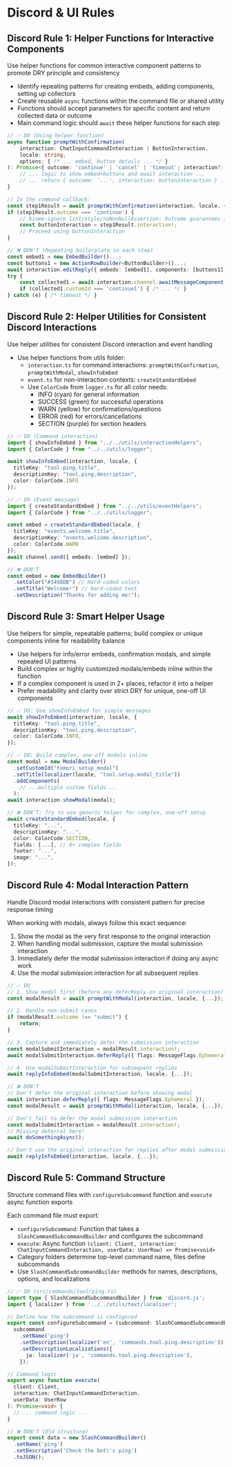 # Discord & UI Rules

## Discord Rule 1: Helper Functions for Interactive Components
Use helper functions for common interactive component patterns to promote DRY principle and consistency

- Identify repeating patterns for creating embeds, adding components, setting up collectors
- Create reusable `async` functions within the command file or shared utility
- Functions should accept parameters for specific content and return collected data or outcome
- Main command logic should `await` these helper functions for each step

```ts
// ✅ DO (Using helper function)
async function promptWithConfirmation(
    interaction: ChatInputCommandInteraction | ButtonInteraction,
    locale: string,
    options: { /* ... embed, button details ... */ }
): Promise<{ outcome: 'continue' | 'cancel' | 'timeout'; interaction?: ButtonInteraction }> {
    // ... logic to show embed+buttons and await interaction ...
    // ... return { outcome: '...', interaction: buttonInteraction } ...
}

// In the command callback:
const step1Result = await promptWithConfirmation(interaction, locale, { /* ... */ });
if (step1Result.outcome === 'continue') {
    // biome-ignore lint/style/noNonNullAssertion: Outcome guarantees interaction is present
    const buttonInteraction = step1Result.interaction!;
    // Proceed using buttonInteraction
}

// ❌ DON'T (Repeating boilerplate in each step)
const embed1 = new EmbedBuilder()...;
const buttons1 = new ActionRowBuilder<ButtonBuilder>()...;
await interaction.editReply({ embeds: [embed1], components: [buttons1] });
try {
    const collected1 = await interaction.channel.awaitMessageComponent({ filter, time });
    if (collected1.customId === 'continue1') { /* ... */ }
} catch (e) { /* timeout */ }
```

## Discord Rule 2: Helper Utilities for Consistent Discord Interactions
Use helper utilities for consistent Discord interaction and event handling

- Use helper functions from utils folder:
  - `interaction.ts` for command interactions: `promptWithConfirmation`, `promptWithModal`, `showInfoEmbed`
  - `event.ts` for non-interaction contexts: `createStandardEmbed`
  - Use `ColorCode` from `logger.ts` for all color needs:
    - INFO (cyan) for general information
    - SUCCESS (green) for successful operations  
    - WARN (yellow) for confirmations/questions
    - ERROR (red) for errors/cancellations
    - SECTION (purple) for section headers

```ts
// ✅ DO (Command interaction)
import { showInfoEmbed } from "../../utils/interactionHelpers";
import { ColorCode } from "../../utils/logger";

await showInfoEmbed(interaction, locale, {
  titleKey: "tool.ping.title",
  descriptionKey: "tool.ping.description",
  color: ColorCode.INFO
});

// ✅ DO (Event message)
import { createStandardEmbed } from "../../utils/eventHelpers";
import { ColorCode } from "../../utils/logger";

const embed = createStandardEmbed(locale, {
  titleKey: "events.welcome.title",
  descriptionKey: "events.welcome.description",
  color: ColorCode.WARN
});
await channel.send({ embeds: [embed] });

// ❌ DON'T
const embed = new EmbedBuilder()
  .setColor("#3498DB") // Hard-coded colors
  .setTitle("Welcome!") // Hard-coded text
  .setDescription("Thanks for adding me!");
```

## Discord Rule 3: Smart Helper Usage
Use helpers for simple, repeatable patterns; build complex or unique components inline for readability balance

- Use helpers for info/error embeds, confirmation modals, and simple repeated UI patterns
- Build complex or highly customized modals/embeds inline within the function
- If a complex component is used in 2+ places, refactor it into a helper
- Prefer readability and clarity over strict DRY for unique, one-off UI components

```ts
// ✅ DO: Use showInfoEmbed for simple messages
await showInfoEmbed(interaction, locale, {
  titleKey: "tool.ping.title",
  descriptionKey: "tool.ping.description",
  color: ColorCode.INFO,
});

// ✅ DO: Build complex, one-off modals inline
const modal = new ModalBuilder()
  .setCustomId("tomori_setup_modal")
  .setTitle(localizer(locale, "tool.setup.modal_title"))
  .addComponents(
    // ...multiple custom fields...
  );
await interaction.showModal(modal);

// ❌ DON'T: Try to use generic helper for complex, one-off setup
await createStandardEmbed(locale, {
  titleKey: "...",
  descriptionKey: "...",
  color: ColorCode.SECTION,
  fields: [...], // 8+ complex fields
  footer: "...",
  image: "...",
});
```

## Discord Rule 4: Modal Interaction Pattern
Handle Discord modal interactions with consistent pattern for precise response timing

When working with modals, always follow this exact sequence:
1. Show the modal as the very first response to the original interaction
2. When handling modal submission, capture the modal submission interaction  
3. Immediately defer the modal submission interaction if doing any async work
4. Use the modal submission interaction for all subsequent replies

```ts
// ✅ DO
// 1. Show modal first (before any deferReply on original interaction)
const modalResult = await promptWithModal(interaction, locale, {...});

// 2. Handle non-submit cases
if (modalResult.outcome !== "submit") {
    return;
}

// 3. Capture and immediately defer the submission interaction
const modalSubmitInteraction = modalResult.interaction!;
await modalSubmitInteraction.deferReply({ flags: MessageFlags.Ephemeral });

// 4. Use modalSubmitInteraction for subsequent replies
await replyInfoEmbed(modalSubmitInteraction, locale, {...});

// ❌ DON'T
// Don't defer the original interaction before showing modal
await interaction.deferReply({ flags: MessageFlags.Ephemeral });
const modalResult = await promptWithModal(interaction, locale, {...});

// Don't fail to defer the modal submission interaction
const modalSubmitInteraction = modalResult.interaction!;
// Missing deferral here!
await doSomethingAsync();

// Don't use the original interaction for replies after modal submission
await replyInfoEmbed(interaction, locale, {...});
```

## Discord Rule 5: Command Structure
Structure command files with `configureSubcommand` function and `execute` async function exports

Each command file must export:
- `configureSubcommand`: Function that takes a `SlashCommandSubcommandBuilder` and configures the subcommand
- `execute`: Async function `(client: Client, interaction: ChatInputCommandInteraction, userData: UserRow) => Promise<void>`
- Category folders determine top-level command name, files define subcommands
- Use `SlashCommandSubcommandBuilder` methods for names, descriptions, options, and localizations

```ts
// ✅ DO (src/commands/tool/ping.ts)
import type { SlashCommandSubcommandBuilder } from 'discord.js';
import { localizer } from '../../utils/text/localizer';

// Define how the subcommand is configured
export const configureSubcommand = (subcommand: SlashCommandSubcommandBuilder) => 
  subcommand
    .setName('ping')
    .setDescription(localizer('en', 'commands.tool.ping.description'))
    .setDescriptionLocalizations({
      ja: localizer('ja', 'commands.tool.ping.description'),
    });

// Command logic
export async function execute(
  client: Client,
  interaction: ChatInputCommandInteraction,
  userData: UserRow
): Promise<void> {
  // ... command logic ...
}

// ❌ DON'T (Old structure)
export const data = new SlashCommandBuilder()
  .setName('ping')
  .setDescription('Check the bot\'s ping')
  .toJSON();
```
